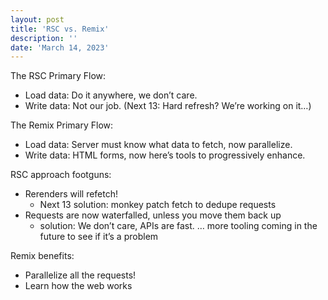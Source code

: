 ```yaml
---
layout: post
title: 'RSC vs. Remix'
description: ''
date: 'March 14, 2023'
---
```


The RSC Primary Flow:
- Load data: Do it anywhere, we don’t care.
- Write data: Not our job. (Next 13: Hard refresh? We’re working on it…)

The Remix Primary Flow:
- Load data: Server must know what data to fetch, now parallelize.
- Write data: HTML forms, now here’s tools to progressively enhance.

RSC approach footguns:
- Rerenders will refetch!
    - Next 13 solution: monkey patch fetch to dedupe requests
- Requests are now waterfalled, unless you move them back up
    - solution: We don’t care, APIs are fast. … more tooling coming in the future to see if it’s a problem

Remix benefits:
- Parallelize all the requests!
- Learn how the web works
